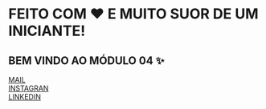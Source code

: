 # FEITO COM ❤️ E MUITO SUOR DE UM INICIANTE! <br>

## BEM VINDO AO MÓDULO 04 ✨

[MAIL](mailto:CARECSNAY1@GMAIL.COM) <br>
[INSTAGRAN](https://www.instagram.com/_bruno.benicio/) <br>
[LINKEDIN](https://www.linkedin.com/in/bruno-benicio-43b00910b/)
